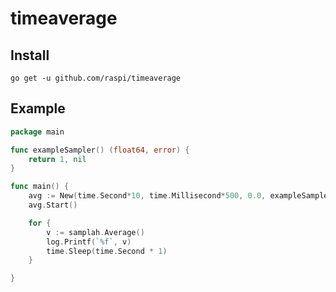 # timeaverage

## Install
    go get -u github.com/raspi/timeaverage
    
## Example

```go
package main

func exampleSampler() (float64, error) {
	return 1, nil
}

func main() {
	avg := New(time.Second*10, time.Millisecond*500, 0.0, exampleSampler)
	avg.Start()

	for {
		v := samplah.Average()
		log.Printf(`%f`, v)
		time.Sleep(time.Second * 1)
	}

}
```
